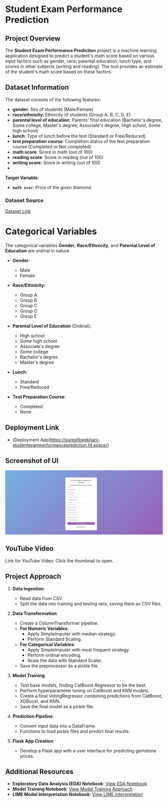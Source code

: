 # Student Exam Performance Prediction

## Project Overview

The **Student Exam Performance Prediction** project is a machine learning application designed to predict a student's math score based on various input factors such as gender, race, parental education, lunch type, and scores in other subjects (writing and reading). The tool provides an estimate of the student's math score based on these factors.

## Dataset Information

The dataset consists of the following features:

- **gender**: Sex of students (Male/Female)
- **race/ethnicity**: Ethnicity of students (Group A, B, C, D, E)
- **parental level of education**: Parents' final education (Bachelor's degree, Some college, Master's degree, Associate's degree, High school, Some high school)
- **lunch**: Type of lunch before the test (Standard or Free/Reduced)
- **test preparation course**: Completion status of the test preparation course (Completed or Not completed)
- **math score**: Score in math (out of 100)
- **reading score**: Score in reading (out of 100)
- **writing score**: Score in writing (out of 100)
- 
**Target Variable**:
- **`math scor`**: Price of the given diamond.

### Dataset Source
[Dataset Link](https://www.kaggle.com/competitions/playground-series-s3e8/data?select=train.csv)

# Categorical Variables

The categorical variables **Gender**, **Race/Ethnicity**, and **Parental Level of Education** are ordinal in nature.

- **Gender**:
  - Male
  - Female

- **Race/Ethnicity**:
  - Group A
  - Group B
  - Group C
  - Group D
  - Group E

- **Parental Level of Education** (Ordinal):
  - High school
  - Some high school
  - Associate's degree
  - Some college
  - Bachelor's degree
  - Master's degree

- **Lunch**:
  - Standard
  - Free/Reduced

- **Test Preparation Course**:
  - Completed
  - None


## Deployment Link
- [Deployment App]https://sureshbeekhani-studentexamperformanceprediction.hf.space/)

## Screenshot of UI
![API Prediction](./templates/Prediction.jpg)

## YouTube Video
Link for YouTube Video: Click the thumbnail to open.

## Project Approach

1. **Data Ingestion**:
   - Read data from CSV.
   - Split the data into training and testing sets, saving them as CSV files.

2. **Data Transformation**:
   - Create a ColumnTransformer pipeline.
   - **For Numeric Variables**:
     - Apply SimpleImputer with median strategy.
     - Perform Standard Scaling.
   - **For Categorical Variables**:
     - Apply SimpleImputer with most frequent strategy.
     - Perform ordinal encoding.
     - Scale the data with Standard Scaler.
   - Save the preprocessor as a pickle file.

3. **Model Training**:
   - Test base models, finding CatBoost Regressor to be the best.
   - Perform hyperparameter tuning on CatBoost and KNN models.
   - Create a final VotingRegressor combining predictions from CatBoost, XGBoost, and KNN.
   - Save the final model as a pickle file.

4. **Prediction Pipeline**:
   - Convert input data into a DataFrame.
   - Functions to load pickle files and predict final results.

5. **Flask App Creation**:
   - Develop a Flask app with a user interface for predicting gemstone prices.
## Additional Resources
- **Exploratory Data Analysis (EDA) Notebook**: [View EDA Notebook](./notebook/1.EDA%20STUDENT%20PERFORMANCE.ipynb)
- **Model Training Notebook**: [View Model Training Approach](./notebook/2_Model_Training_Gemstone.ipynb)
- **LIME Model Interpretation Notebook**: [View LIME Interpretation](./notebook/3_Explainability_with_LIME.ipynb)

